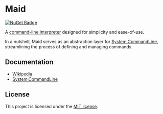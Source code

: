 # Maid

[![NuGet Badge](https://buildstats.info/nuget/maid?includePreReleases=true)](https://www.nuget.org/packages/maid)

A [command-line interpreter](https://en.wikipedia.org/wiki/Command-line_interface#Command-line_interpreter) designed for simplicity and ease-of-use.

In a nutshell, Maid serves as an abstraction layer for [System.CommandLine](https://github.com/dotnet/command-line-api), streamlining the process of defining and managing commands.

## Documentation

- [Wikipedia](https://github.com/imdying/maid/wiki/Maid)
- [System.CommandLine](https://github.com/imdying/maid/wiki/System.CommandLine)

## License

This project is licensed under the [MIT license](/LICENSE.md).
